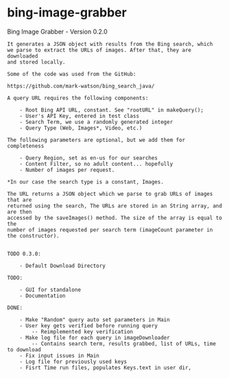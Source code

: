 bing-image-grabber
==================

Bing Image Grabber - Version 0.2.0

	It generates a JSON object with results from the Bing search, which
	we parse to extract the URLs of images. After that, they are downloaded
	and stored locally.

	Some of the code was used from the GitHub:

	https://github.com/mark-watson/bing_search_java/

	A query URL requires the following components:

		- Root Bing API URL, constant. See "rootURL" in makeQuery();
		- User's API Key, entered in test class
		- Search Term, we use a randomly generated integer
		- Query Type (Web, Images*, Video, etc.)

	The following parameters are optional, but we add them for completeness

		- Query Region, set as en-us for our searches
		- Content Filter, so no adult content... hopefully
		- Number of images per request.

	*In our case the search type is a constant, Images.

	The URL returns a JSON object which we parse to grab URLs of images that are
	returned using the search, The URLs are stored in an String array, and are then
	accessed by the saveImages() method. The size of the array is equal to the
	number of images requested per search term (imageCount parameter in the constructor).
	
		
	TODO 0.3.0: 
	
		- Default Download Directory
		
	TODO: 
	
		- GUI for standalone
		- Documentation
	
	DONE: 
	
		- Make "Random" query auto set parameters in Main
		- User key gets verified before running query
			-- Reimplemented key verification
		- Make log file for each query in imageDownloader
			-- Contains search term, results grabbed, list of URLs, time to download
		- Fix input issues in Main
		- Log file for previously used keys
		- Fisrt Time run files, populates Keys.text in user dir,

